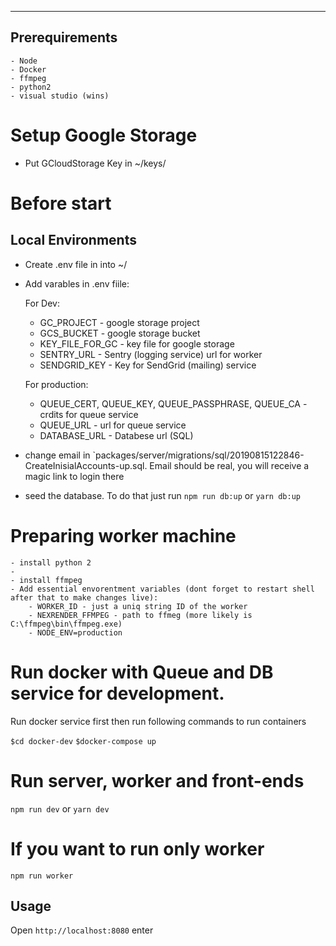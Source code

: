 ---
## Prerequirements

    - Node
    - Docker
    - ffmpeg
    - python2 
    - visual studio (wins)


# Setup Google Storage

- Put GCloudStorage Key in ~/keys/

# Before start
## Local Environments

- Create .env file in into ~/
- Add varables in .env fiile:
    
    For Dev:

    - GC_PROJECT - google storage project
    - GCS_BUCKET - google storage bucket
    - KEY_FILE_FOR_GC - key file for google storage
    - SENTRY_URL - Sentry (logging service) url for worker
    - SENDGRID_KEY - Key for SendGrid (mailing) service


    For production:

    - QUEUE_CERT, QUEUE_KEY, QUEUE_PASSPHRASE, QUEUE_CA - crdits for queue service
    - QUEUE_URL - url for queue service
    - DATABASE_URL - Databese url (SQL)

- change email in `packages/server/migrations/sql/20190815122846-CreateInisialAccounts-up.sql. Email should be real, you will receive a magic link to login there

- seed the database. To do that just run `npm run db:up`
 or `yarn db:up`


# Preparing worker machine
    
    - install python 2
    - 
    - install ffmpeg
    - Add essential envorentment variables (dont forget to restart shell after that to make changes live):
        - WORKER_ID - just a uniq string ID of the worker
        - NEXRENDER_FFMPEG - path to ffmeg (more likely is C:\ffmpeg\bin\ffmpeg.exe)
        - NODE_ENV=production
    

# Run docker with Queue and DB service for development. 
Run docker service first then run following commands to run containers

`$cd docker-dev`
`$docker-compose up`

# Run server, worker and front-ends
`npm run dev` or `yarn dev`

# If you want to run only worker
`npm run worker`


## Usage

Open `http://localhost:8080` 
enter